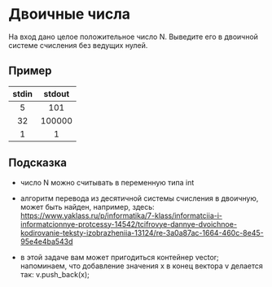 # Двоичные числа

На вход дано целое положительное число N. Выведите его в двоичной системе счисления без ведущих нулей.

## Пример

| stdin | stdout |
| :---: | :----: |
|   5   |  101   |
|  32   | 100000 |
|   1   |   1    |

## Подсказка

* число N можно считывать в переменную типа int

* алгоритм перевода из десятичной системы счисления в двоичную, может быть найден, например, здесь:  <https://www.yaklass.ru/p/informatika/7-klass/informatciia-i-informatcionnye-protcessy-14542/tcifrovye-dannye-dvoichnoe-kodirovanie-teksty-izobrazheniia-13124/re-3a0a87ac-1664-460c-8e45-95e4e4ba543d>

* в этой задаче вам может пригодиться контейнер vector; напоминаем, что добавление значения x в конец вектора v делается так: v.push_back(x);